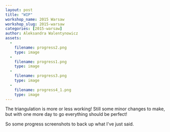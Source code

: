 ```yaml
---
layout: post
title: "WIP"
workshop_name: 2015 Warsaw
workshop_slug: 2015-warsaw
categories: [2015-warsaw]
author: Aleksandra Walentynowicz
assets:
  -
    filename: progress2.png
    type: image
  -
    filename: progress1.png
    type: image
  -
    filename: progress3.png
    type: image
  -
    filename: progress4_1.png
    type: image
---
```

The triangulation is more or less working! Still some minor changes to make, but with one more day to go everything should be perfect!

So some progress screenshots to back up what I've just said.
